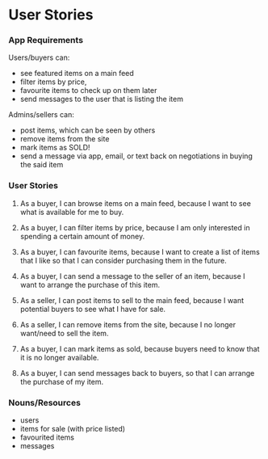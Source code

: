 # User Stories

### App Requirements

Users/buyers can:

* see featured items on a main feed
* filter items by price,
* favourite items to check up on them later
* send messages to the user that is listing the item

Admins/sellers can:

* post items, which can be seen by others
* remove items from the site
* mark items as SOLD!
* send a message via app, email, or text back on negotiations in buying the said item

### User Stories

1. As a buyer, I can browse items on a main feed, because I want to see what is available for me to buy.
2. As a buyer, I can filter items by price, because I am only interested in spending a certain amount of money.
3. As a buyer, I can favourite items, because I want to create a list of items that I like so that I can consider purchasing them in the future.
4. As a buyer, I can send a message to the seller of an item, because I want to arrange the purchase of this item.

5. As a seller, I can post items to sell to the main feed, because I want potential buyers to see what I have for sale.
6. As a seller, I can remove items from the site, because I no longer want/need to sell the item.
7. As a buyer, I can mark items as sold, because buyers need to know that it is no longer available.
8. As a buyer, I can send messages back to buyers, so that I can arrange the purchase of my item.

### Nouns/Resources

* users
* items for sale (with price listed)
* favourited items
* messages
